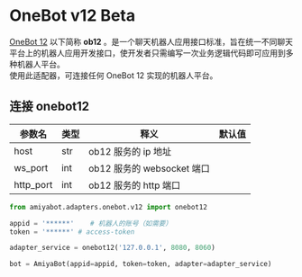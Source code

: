 # OneBot v12 <span class="beta-tag">Beta</span>

[OneBot 12](https://onebot.dev/) 以下简称 **ob12**
。是一个聊天机器人应用接口标准，旨在统一不同聊天平台上的机器人应用开发接口，使开发者只需编写一次业务逻辑代码即可应用到多种机器人平台。<br>
使用此适配器，可连接任何 OneBot 12 实现的机器人平台。

## 连接 onebot12

| 参数名       | 类型  | 释义                    | 默认值 |
|-----------|-----|-----------------------|-----|
| host      | str | ob12 服务的 ip 地址        |     |
| ws_port   | int | ob12 服务的 websocket 端口 |     |
| http_port | int | ob12 服务的 http 端口      |     |

```python
from amiyabot.adapters.onebot.v12 import onebot12

appid = '******'    # 机器人的账号（如需要）
token = '******' # access-token

adapter_service = onebot12('127.0.0.1', 8080, 8060)

bot = AmiyaBot(appid=appid, token=token, adapter=adapter_service)
```

